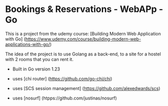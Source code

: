 # Bookings & Reservations - WebAPp - Go

This is a project from the udemy course: [Building Modern Web Application with Go]  (https://www.udemy.com/course/building-modern-web-applications-with-go/)

The idea of the project is to use Golang as a back-end, to a site for a hostel with 2 rooms that you can rent it.

- Built in Go version 1.23

- uses [chi router] (https://github.com/go-chi/chi)

- uses [SCS session management] (https://github.com/alexedwards/scs)

- uses [nosurf] (htpps://github.com/justinas/nosurf)
